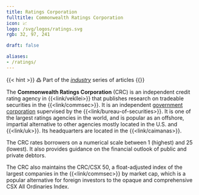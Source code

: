 ```yaml
---
title: Ratings Corporation
fulltitle: Commonwealth Ratings Corporation
icon: 📈
logo: /svg/logos/ratings.svg
rgb: 32, 97, 241

draft: false

aliases:
- /ratings/
---
```

{{< hint >}}
߷ Part of the *[industry](/industry/)* series of articles
{{</hint>}}

The <span class="fi fi-min-ratings fis"></span> **Commonwealth Ratings Corporation** (CRC) is an independent credit rating agency in {{<link/vekllei>}} that publishes research on tradeable securities in the {{<link/commsec>}}. It is an independent [government corporation](/state-industry/) supervised by the {{<link/bureau-of-securities>}}. It is one of the largest ratings agencies in the world, and is popular as an offshore, impartial alternative to other agencies mostly located in the U.S. and {{<link/uk>}}. Its headquarters are located in the {{<link/caimanas>}}.

The CRC rates borrowers on a numerical scale between 1 (highest) and 25 (lowest). It also provides guidance on the financial outlook of public and private debtors.

The CRC also maintains the CRC/CSX 50, a float-adjusted index of the largest companies in the {{<link/commsec>}} by market cap, which is a popular alternative for foreign investors to the opaque and comprehensive CSX All Ordinaries Index.

